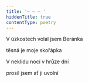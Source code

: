 ```yaml
---
title: '– – – '
hiddenTitle: true
contentType: poetry
---
```


<section>

V úzkostech volal jsem Beránka

těsná je moje skořápka

V neklidu nocí v hrůze dní

prosil jsem ať ji uvolní

</section>

